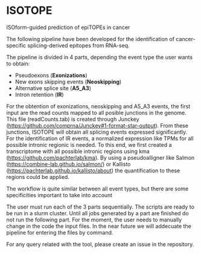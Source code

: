 # ISOTOPE
ISOform-guided prediction of epiTOPEs in cancer

The following pipeline have been developed for the identification of cancer-specific splicing-derived epitopes from RNA-seq. 

The pipeline is divided in 4 parts, depending the event type the user wants to obtain:

   * Pseudoexons (**Exonizations**)
   * New exons skipping events (**Neoskipping**)
   * Alternative splice site (**A5_A3**)
   * Intron retention (**IR**)
   
For the obtention of exonizations, neoskipping and A5_A3 events, the first input are the read counts mapped to all posible junctions in the genome. This file (readCounts.tab) is created through Junckey (https://github.com/comprna/Junckey#1-format-star-output). From these junctions, ISOTOPE will obtain all splicing events expressed significantly.
For the identification of IR events, a normalized expression like TPMs for all possible intronic regionic is needed. To this end, we first created a transcriptome with all possible intronic regions using kma (https://github.com/pachterlab/kma). By using a pseudoalligner like Salmon (https://combine-lab.github.io/salmon/) or Kallisto (https://pachterlab.github.io/kallisto/about) the quantification to these regions could be applied.
   
The workflow is quite similar between all event types, but there are some specificities important to take into account 
   
The user must run each of the 3 parts sequentially. The scripts are ready to be run in a slurm cluster. Until all jobs generated by a part are finished do not run the following part. For the moment, the user needs to manually change in the code the input files. In the near future we will addecuate the pipeline for entering the files by command.

For any query related with the tool, please create an issue in the repository. 
